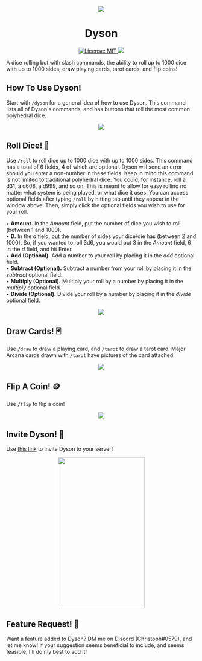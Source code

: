 <p align="center">
    <img src="https://cdn.discordapp.com/attachments/1093533763184644117/1093550580816937061/Dyson-Banner.png">
</p>
<h1 align="center">Dyson</h1>
<p align="center">
<a href="https://opensource.org/license/mit/">
    <img src="https://img.shields.io/bower/l/vista" alt="License: MIT">
</a>
<a href=">https://discord.com/api/oauth2/authorize?client_id=1092544591472889897&permissions=277025458240&scope=applications.commands%20bot">
    <img src=https://img.shields.io/badge/Invite-Invite%20Dyson%20To%20Your%20Server!-5865F2>
</a>

A dice rolling bot with slash commands, the ability to roll up to 1000 dice with up to 1000 sides, draw playing cards, tarot cards, and flip coins!
</p>

## How To Use Dyson!
Start with `/dyson` for a general idea of how to use Dyson. This command lists all of Dyson's commands, and has buttons that roll the most common polyhedral dice. 

<p align="center">
<img src="https://cdn.discordapp.com/attachments/1093533763184644117/1093558928333340792/flip.gif">
</p>

## Roll Dice! 🎲
Use `/roll` to roll dice up to 1000 dice with up to 1000 sides. This command has a total of 6 fields, 4 of which are optional. Dyson will send an error should you enter a non-number in these fields. Keep in mind this command is not limited to traditional polyhedral dice. You could, for instance, roll a d31, a d608, a d999, and so on. This is meant to allow for easy rolling no matter what system is being played, or what dice it uses. You can access optional fields after typing `/roll` by hitting tab until they appear in the window above. Then, simply click the optional fields you wish to use for your roll. 

• **Amount.** In the *Amount* field, put the number of dice you wish to roll (between 1 and 1000). <br>
• **D.** In the *d* field, put the number of sides your dice/die has (between 2 and 1000). So, if you wanted to roll 3d6, you would put 3 in the *Amount* field, 6 in the *d* field, and hit Enter.  <br>
• **Add (Optional).** Add a number to your roll by placing it in the *add* optional field.  <br>
• **Subtract (Optional).** Subtract a number from your roll by placing it in the *subtract* optional field. <br>
• **Multiply (Optional).** Multiply your roll by a number by placing it in the *multiply* optional field. <br>
• **Divide (Optional).** Divide your roll by a number by placing it in the *divide* optional field. <br>

<p align="center">
<img src="https://media.discordapp.net/attachments/1093533763184644117/1093558929188978698/roll.gif">
</p>

## Draw Cards! 🃏
Use `/draw` to draw a playing card, and `/tarot` to draw a tarot card. Major Arcana cards drawn with `/tarot` have pictures of the card attached. 

<p align="center">
<img src="https://media.discordapp.net/attachments/1093533763184644117/1093558929579053157/draw.gif">
</p>

## Flip A Coin! 🪙
Use `/flip` to flip a coin!

<p align="center">
<img src="https://media.discordapp.net/attachments/1093533763184644117/1093558928333340792/flip.gif">
</p>

## Invite Dyson! 👋
Use [this link](https://discord.com/api/oauth2/authorize?client_id=1092544591472889897&permissions=277025458240&scope=applications.commands%20bot) to invite Dyson to your server!

<p align="center">
    <img height="400" width="230" src="https://cdn.discordapp.com/attachments/1093533763184644117/1093547819723399269/Screen_Shot_2023-04-06_at_10.48.26.png">
</p>


## Feature Request! 🧐
Want a feature added to Dyson? DM me on Discord (Christoph#0579), and let me know! If your suggestion seems beneficial to include, and seems feasible, I'll do my best to add it!
